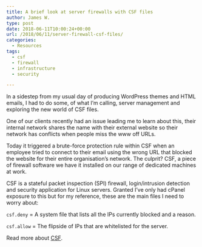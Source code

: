 ```yaml
---
title: A brief look at server firewalls with CSF files
author: James W.
type: post
date: 2018-06-11T10:00:24+00:00
url: /2018/06/11/server-firewall-csf-files/
categories:
  - Resources
tags:
  - csf
  - firewall
  - infrastructure
  - security

---
```

In a sidestep from my usual day of producing WordPress themes and HTML emails, I had to do some, of what I&#8217;m calling, server management and exploring the new world of CSF files.

One of our clients recently had an issue leading me to learn about this, their internal network shares the name with their external website so their network has conflicts when people miss the www off URLs.

Today it triggered a brute-force protection rule within CSF when an employee tried to connect to their email using the wrong URL that blocked the website for their entire organisation&#8217;s network. The culprit? CSF, a piece of firewall software we have it installed on our range of dedicated machines at work.

CSF is a stateful packet inspection (SPI) firewall, login/intrusion detection and security application for Linux servers. Granted I&#8217;ve only had cPanel exposure to this but for my reference, these are the main files I need to worry about:

`csf.deny` = A system file that lists all the IPs currently blocked and a reason.

`csf.allow` = The flipside of IPs that are whitelisted for the server.

Read more about [CSF][1].

 [1]: https://configserver.com/cp/csf.html